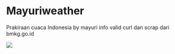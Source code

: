 # Mayuriweather
Prakiraan cuaca Indonesia by mayuri
info valid curl dan scrap dari bmkg.go.id

[![](https://2.bp.blogspot.com/-z7VULT6DPeg/XN-J2sIXZjI/AAAAAAAAJg8/AFksWHeWBisy3DWa7U2LzBVCRwKgjXx9ACLcBGAs/s1600/Screenshot_6.png)](https://2.bp.blogspot.com/-z7VULT6DPeg/XN-J2sIXZjI/AAAAAAAAJg8/AFksWHeWBisy3DWa7U2LzBVCRwKgjXx9ACLcBGAs/s1600/Screenshot_6.png)

